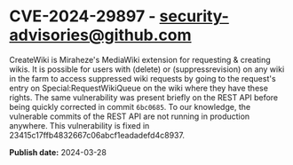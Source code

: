 # CVE-2024-29897 - security-advisories@github.com

CreateWiki is Miraheze's MediaWiki extension for requesting & creating wikis. It is possible for users with (delete) or (suppressrevision) on any wiki in the farm to access suppressed wiki requests by going to the request's entry on Special:RequestWikiQueue on the wiki where they have these rights. The same vulnerability was present briefly on the REST API before being quickly corrected in commit `6bc0685`. To our knowledge, the vulnerable commits of the REST API are not running in production anywhere. This vulnerability is fixed in 23415c17ffb4832667c06abcf1eadadefd4c8937.

**Publish date:** 2024-03-28

